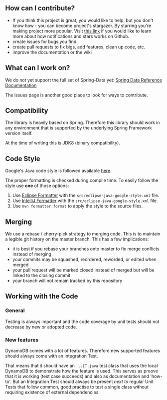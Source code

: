 ## How can I contribute?

* If you think this project is great, you would like to help, but you don't know how - you can become project's stargazer. By starring you're making project more popular. Visit [this link](https://blog.github.com/2012-08-06-notifications-stars) if you would like to learn more about how notifications and stars works on Github.
* create issues for bugs you find
* create pull requests to fix bigs, add features, clean up code, etc.
* improve the documentation or the wiki

## What can I work on?

We do not yet support the full set of Spring-Data yet:
[Spring Data Reference Documentation](http://docs.spring.io/spring-data/commons/docs/current/reference/html/)

The issues page is another good place to look for ways to contribute.

## Compatibility

The library is heavily based on Spring. Therefore this library should work in any environment that is supported by the underlying Spring Framework version itself.

At the time of writing this is JDK8 (binary compatibility).

## Code Style

Google's Java code style is followed available [here](https://github.com/google/styleguide).

The proper formatting is checked during compile time. To easily follow the style use **one** of those options:
1. Use [Eclipse Formatter](https://help.eclipse.org/neon/topic/org.eclipse.jdt.doc.user/reference/preferences/java/codestyle/ref-preferences-formatter.htm) with the `src/eclipse-java-google-style.xml` file.
1. Use [IntelliJ Formatter](https://blog.jetbrains.com/idea/2014/01/intellij-idea-13-importing-code-formatter-settings-from-eclipse/) with the `src/eclipse-java-google-style.xml` file.
1. Use `mvn formatter:format` to apply the style to the source files.

## Merging

We use a rebase / cherry-pick strategy to merging code. This is to maintain a legible git history on the master branch. This has a few implications:

* it is best if you rebase your branches onto master to fix merge conflicts instead of merging
* your commits may be squashed, reordered, reworded, or edited when merged
* your pull request will be marked closed instead of merged but will be linked to the closing commit
* your branch will not remain tracked by this repository

## Working with the Code

### General
Testing is always important and the code coverage by unit tests should not decrease by new or adopted code.

### New features
DynamoDB comes with a lot of features. Therefore new supported features should always come with an Integration Test.

That means that it should have an `...IT.java` test class that uses the local DynamoDB to demonstrate how the feature is used.
This serves as proove that it is working (test case succeeds) and also as documentation and 'how-to'.
But an Integration Test should always be present _next to_ regular Unit Tests that follow common, good practise to test a single class without requiring existence of external dependencies.

